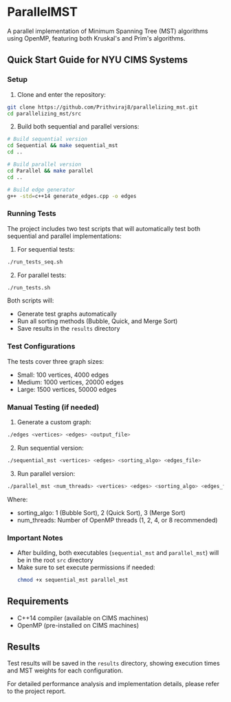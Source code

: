 # ParallelMST

A parallel implementation of Minimum Spanning Tree (MST) algorithms using OpenMP, featuring both Kruskal's and Prim's algorithms.

## Quick Start Guide for NYU CIMS Systems

### Setup
1. Clone and enter the repository:
```bash
git clone https://github.com/Prithviraj8/parallelizing_mst.git
cd parallelizing_mst/src
```

2. Build both sequential and parallel versions:
```bash
# Build sequential version
cd Sequential && make sequential_mst
cd ..

# Build parallel version
cd Parallel && make parallel
cd ..

# Build edge generator
g++ -std=c++14 generate_edges.cpp -o edges
```

### Running Tests
The project includes two test scripts that will automatically test both sequential and parallel implementations:

1. For sequential tests:
```bash
./run_tests_seq.sh
```

2. For parallel tests:
```bash
./run_tests.sh
```

Both scripts will:
- Generate test graphs automatically
- Run all sorting methods (Bubble, Quick, and Merge Sort)
- Save results in the `results` directory

### Test Configurations
The tests cover three graph sizes:
- Small: 100 vertices, 4000 edges
- Medium: 1000 vertices, 20000 edges
- Large: 1500 vertices, 50000 edges

### Manual Testing (if needed)

1. Generate a custom graph:
```bash
./edges <vertices> <edges> <output_file>
```

2. Run sequential version:
```bash
./sequential_mst <vertices> <edges> <sorting_algo> <edges_file>
```

3. Run parallel version:
```bash
./parallel_mst <num_threads> <vertices> <edges> <sorting_algo> <edges_file>
```

Where:
- sorting_algo: 1 (Bubble Sort), 2 (Quick Sort), 3 (Merge Sort)
- num_threads: Number of OpenMP threads (1, 2, 4, or 8 recommended)

### Important Notes
- After building, both executables (`sequential_mst` and `parallel_mst`) will be in the root `src` directory
- Make sure to set execute permissions if needed:
  ```bash
  chmod +x sequential_mst parallel_mst
  ```

## Requirements
- C++14 compiler (available on CIMS machines)
- OpenMP (pre-installed on CIMS machines)

## Results
Test results will be saved in the `results` directory, showing execution times and MST weights for each configuration.

For detailed performance analysis and implementation details, please refer to the project report.
